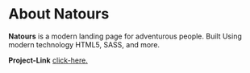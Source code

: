 # About Natours

**Natours** is a modern landing page for adventurous people. Built Using modern technology HTML5, SASS, and more.

**Project-Link** [click-here.](https://visit-tour.netlify.app)